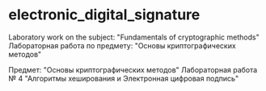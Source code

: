 # electronic_digital_signature
Laboratory work on the subject: "Fundamentals of cryptographic methods"
Лабораторная работа по предмету: "Основы криптографических методов"

Предмет: "Основы криптографических методов"
Лабораторная работа № 4 "Алгоритмы хеширования и Электронная цифровая подпись"
